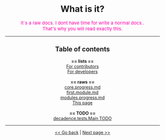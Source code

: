 <h1 align="center">What is it?</h1>

<p align="center" style="font-size: 15px; color: #FF00AA">
    It`s a raw docs. I dont have time for write a normal docs..
	<br>
	That's why you will read exactly this.
</p>

---

<h2 align="center">Table of contents</h2>

<p align="center">
	<b>== lists ==</b>
	<br>
	<a href="../lists/For_Contributors/main_contributors.md">For contributors</a>
	<br>
	<a href="../lists/For_Developers/main_developers.md">For developers</a>
	<br>
	<br>
	<b>== raws ==</b>
	<br>
	<a href="core.progress.md">core.progress.md</a>
	<br>
	<a href="first.module.md">first.module.md</a>
	<br>
	<a href="modules.progress.md">modules.progress.md</a>
	<br>
	<a href="WhatIsIt.md">This page</a>
	<br>
	<br>
	<b>== TODO ==</b>
	<br>
	<a href="../TODO/main_todo.md">decadence.tests.Main TODO</a>
	<br>
</p>


---

<p align="center">
<a href="../../../README.md"> << Go back</a>
|
<a href="core.progress.md"> Next page >> </a>
</p>
